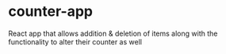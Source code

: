 # counter-app
React app that allows addition &amp; deletion of items along with the functionality to alter their counter as well
